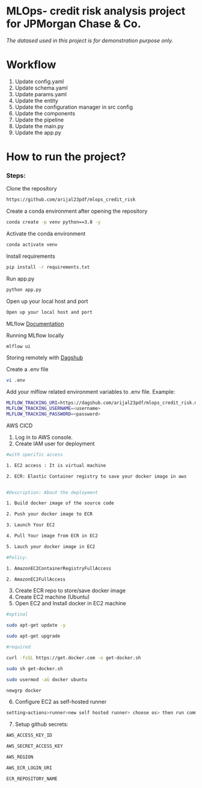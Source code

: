 # MLOps- credit risk analysis project for JPMorgan Chase & Co.
*The datased used in this project is for demonstration purpose only.*


#  Workflow
1. Update config.yaml
2. Update schema.yaml
3. Update params.yaml
4. Update the entity
5. Update the configuration manager in src config
6. Update the components
7. Update the pipeline
8. Update the main.py
9. Update the app.py


# How to run the project?

### Steps:

Clone the repository

```bash
https://github.com/arijal23pdf/mlops_credit_risk
```

Create a conda environment after opening the repository
```bash
conda create -p venv python==3.8 -y
```

Activate the conda environment
```bash
conda activate venv
```

Install requirements
```bash
pip install -r requirements.txt
```

Run app.py
```bash
python app.py
```

Open up your local host and port
```bash
Open up your local host and port
```

MLflow
[Documentation](https://mlflow.org/docs/latest/index.html)

Running MLflow locally
```bash
mlflow ui
```

Storing remotely with
[Dagshub](https://dagshub.com/)

Create a .env file

```bash
vi .env
```

Add your mlflow related environment variables to .env file. Example:

```bash
MLFLOW_TRACKING_URI=https://dagshub.com/arijal23pdf/mlops_credit_risk.mlflow
MLFLOW_TRACKING_USERNAME=<username>
MLFLOW_TRACKING_PASSWORD=<password>
```

AWS CICD
1. Log in to AWS console.
2. Create IAM user for deployment
```bash
#with specific access

1. EC2 access : It is virtual machine

2. ECR: Elastic Container registry to save your docker image in aws


#Description: About the deployment

1. Build docker image of the source code

2. Push your docker image to ECR

3. Launch Your EC2 

4. Pull Your image from ECR in EC2

5. Lauch your docker image in EC2

#Policy:

1. AmazonEC2ContainerRegistryFullAccess

2. AmazonEC2FullAccess
```

3. Create ECR repo to store/save docker image
4. Create EC2 machine (Ubuntu)
5. Open EC2 and Install docker in EC2 machine
```bash
#optinal

sudo apt-get update -y

sudo apt-get upgrade

#required

curl -fsSL https://get.docker.com -o get-docker.sh

sudo sh get-docker.sh

sudo usermod -aG docker ubuntu

newgrp docker
```

6. Configure EC2 as self-hosted runner
```bash
setting>actions>runner>new self hosted runner> choose os> then run command one by one
```

7. Setup github secrets:
```bash
AWS_ACCESS_KEY_ID

AWS_SECRET_ACCESS_KEY

AWS_REGION

AWS_ECR_LOGIN_URI

ECR_REPOSITORY_NAME
```